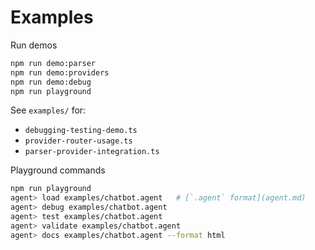 Examples
========

Run demos
```bash
npm run demo:parser
npm run demo:providers
npm run demo:debug
npm run playground
```

See `examples/` for:
- `debugging-testing-demo.ts`
- `provider-router-usage.ts`
- `parser-provider-integration.ts`

Playground commands
```bash
npm run playground
agent> load examples/chatbot.agent   # [`.agent` format](agent.md)
agent> debug examples/chatbot.agent
agent> test examples/chatbot.agent
agent> validate examples/chatbot.agent
agent> docs examples/chatbot.agent --format html
```

